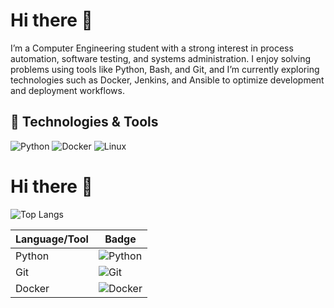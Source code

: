 # Hi there 👋

I’m a Computer Engineering student with a strong interest in process automation, software testing, and systems administration. I enjoy solving problems using tools like Python, Bash, and Git, and I’m currently exploring technologies such as Docker, Jenkins, and Ansible to optimize development and deployment workflows.


## 🚀 Technologies & Tools
![Python](https://img.shields.io/badge/Python-3670A0?style=for-the-badge&logo=python&logoColor=ffdd54)
![Docker](https://img.shields.io/badge/Docker-2496ED?style=for-the-badge&logo=docker&logoColor=white)
![Linux](https://img.shields.io/badge/Linux-FCC624?style=for-the-badge&logo=linux&logoColor=black)



# Hi there 👋
![Top Langs](https://github-readme-stats.vercel.app/api/top-langs/?username=JuanOntiv&layout=compact&theme=github_dark)



| Language/Tool | Badge |
| ------------- | ----- |
| Python        | ![Python](https://img.shields.io/badge/Python-3670A0?style=for-the-badge&logo=python&logoColor=ffdd54) |
| Git           | ![Git](https://img.shields.io/badge/Git-F05032?style=for-the-badge&logo=git&logoColor=white) |
| Docker        | ![Docker](https://img.shields.io/badge/Docker-2496ED?style=for-the-badge&logo=docker&logoColor=white) |

<!--
**JuanOntiv/JuanOntiv** is a ✨ _special_ ✨ repository because its `README.md` (this file) appears on your GitHub profile.

Here are some ideas to get you started:

- 🔭 I’m currently working on ...
- 🌱 I’m currently learning ...
- 👯 I’m looking to collaborate on ...
- 🤔 I’m looking for help with ...
- 💬 Ask me about ...
- 📫 How to reach me: ...
- 😄 Pronouns: ...
- ⚡ Fun fact: ...
-->
